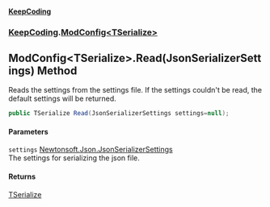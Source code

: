 #### [KeepCoding](index.md 'index')
### [KeepCoding](KeepCoding.md 'KeepCoding').[ModConfig&lt;TSerialize&gt;](ModConfig.TSerialize..md 'KeepCoding.ModConfig&lt;TSerialize&gt;')
## ModConfig&lt;TSerialize&gt;.Read(JsonSerializerSettings) Method
Reads the settings from the settings file. If the settings couldn't be read, the default settings will be returned.  
```csharp
public TSerialize Read(JsonSerializerSettings settings=null);
```
#### Parameters
<a name='KeepCoding.ModConfig.TSerialize..Read(JsonSerializerSettings).settings'></a>
`settings` [Newtonsoft.Json.JsonSerializerSettings](https://docs.microsoft.com/en-us/dotnet/api/Newtonsoft.Json.JsonSerializerSettings 'Newtonsoft.Json.JsonSerializerSettings')  
The settings for serializing the json file.
  
#### Returns
[TSerialize](ModConfig.TSerialize..md#KeepCoding.ModConfig.TSerialize..TSerialize 'KeepCoding.ModConfig&lt;TSerialize&gt;.TSerialize')  
